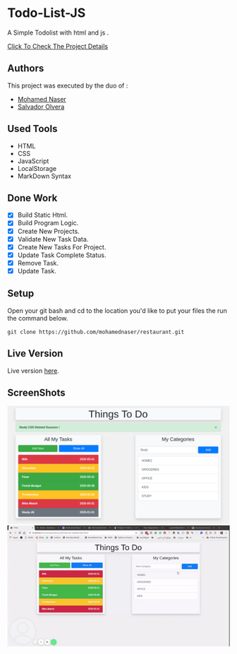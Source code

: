 # Todo-List-JS

A Simple Todolist with html and js .

[Click To Check The Project Details](https://www.theodinproject.com/courses/javascript/lessons/todo-list)

## Authors

This project was executed by the duo of :

- [Mohamed Naser](https://www.linkedin.com/in/mohamednaseramein/)
- [Salvador Olvera](https://www.linkedin.com/in/salvador-olvera-n)

## Used Tools

- HTML
- CSS
- JavaScript
- LocalStorage
- MarkDown Syntax

## Done Work

- [x] Build Static Html.
- [X] Build Program Logic.
- [X] Create New Projects.
- [X] Validate New Task Data. 
- [X] Create New Tasks For Project.
- [X] Update Task Complete Status.
- [X] Remove Task.
- [X] Update Task.

## Setup

Open your git bash and cd to the location you'd like to put your files the run the command below.

```console
git clone https://github.com/mohamednaser/restaurant.git
```

## Live Version

Live version [here](https://mohamednaser.github.io/restaurant/).

## ScreenShots

![list books](./dist/imgs/todolist.png)
![list books](./dist/imgs/todolist.gif)
